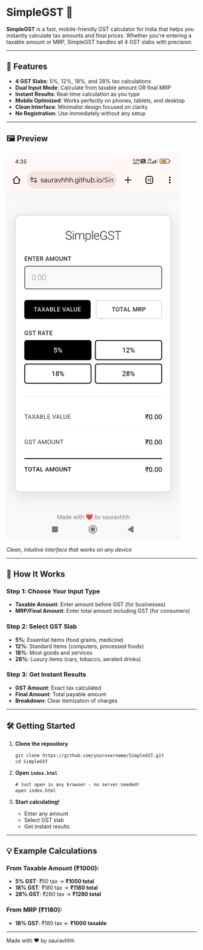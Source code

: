 # SimpleGST 🧮

**SimpleGST** is a fast, mobile-friendly GST calculator for India that helps you instantly calculate tax amounts and final prices. Whether you're entering a taxable amount or MRP, SimpleGST handles all 4 GST slabs with precision.

---

## 🚀 Features

- **4 GST Slabs**: 5%, 12%, 18%, and 28% tax calculations
- **Dual Input Mode**: Calculate from taxable amount OR final MRP
- **Instant Results**: Real-time calculation as you type
- **Mobile Optimized**: Works perfectly on phones, tablets, and desktop
- **Clean Interface**: Minimalist design focused on clarity
- **No Registration**: Use immediately without any setup

---

## 🖼️ Preview

![SimpleGST Calculator Preview](Assets/Screenshot_2025-08-17-16-35-08-416_com.android.chrome.jpg)

*Clean, intuitive interface that works on any device*

---

## 📱 How It Works

### **Step 1**: Choose Your Input Type
- **Taxable Amount**: Enter amount before GST (for businesses)
- **MRP/Final Amount**: Enter total amount including GST (for consumers)

### **Step 2**: Select GST Slab
- **5%**: Essential items (food grains, medicine)
- **12%**: Standard items (computers, processed foods)
- **18%**: Most goods and services
- **28%**: Luxury items (cars, tobacco, aerated drinks)

### **Step 3**: Get Instant Results
- **GST Amount**: Exact tax calculated
- **Final Amount**: Total payable amount
- **Breakdown**: Clear itemization of charges

---

## 🛠️ Getting Started

1. **Clone the repository**
    ```
    git clone https://github.com/yourusername/SimpleGST.git
    cd SimpleGST
    ```

2. **Open `index.html`**
    ```
    # Just open in any browser - no server needed!
    open index.html
    ```

3. **Start calculating!**
    - Enter any amount
    - Select GST slab
    - Get instant results

---

## 💡 Example Calculations

### From Taxable Amount (₹1000):
- **5% GST**: ₹50 tax → **₹1050 total**
- **18% GST**: ₹180 tax → **₹1180 total**
- **28% GST**: ₹280 tax → **₹1280 total**

### From MRP (₹1180):
- **18% GST**: ₹180 tax ← **₹1000 taxable**

---

Made with ❤️ by sauravhhh

